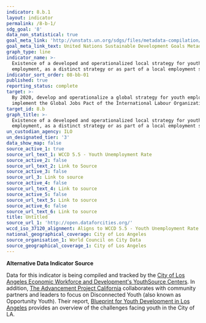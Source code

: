 ```yaml
---
indicator: 8.b.1
layout: indicator
permalink: /8-b-1/
sdg_goal: '8'
data_non_statistical: true
goal_meta_link: 'http://unstats.un.org/sdgs/files/metadata-compilation/Metadata-Goal-8.pdf'
goal_meta_link_text: United Nations Sustainable Development Goals Metadata (pdf 525kB)
graph_type: line
indicator_name: >-
  Existence of a developed and operationalized local strategy for youth
  employment, as a distinct strategy or as part of a local employment strategy
indicator_sort_order: 08-bb-01
published: true
reporting_status: complete
target: >-
  By 2020, develop and operationalize a global strategy for youth employment and
  implement the Global Jobs Pact of the International Labour Organization
target_id: 8.b
graph_title: >-
  Existence of a developed and operationalized local strategy for youth
  employment, as a distinct strategy or as part of a local employment strategy
un_custodian_agency: ILO
un_designated_tier: '3'
data_show_map: false
source_active_1: true
source_url_text_1: WCCD 5.5 - Youth Unemployment Rate
source_active_2: false
source_url_text_2: Link to Source
source_active_3: false
source_url_3: Link to source
source_active_4: false
source_url_text_4: Link to source
source_active_5: false
source_url_text_5: Link to source
source_active_6: false
source_url_text_6: Link to source
title: Untitled
source_url_1: 'http://open.dataforcities.org/'
wccd_iso_37120_alignment: Aligns to WCCD 5.5 - Youth Unemployment Rate
national_geographical_coverage: City of Los Angeles
source_organisation_1: World Council on City Data
source_geographical_coverage_1: City of Los Angeles
---
```

**Alternative Data Indicator Source**

Data for this indicator is being compiled and tracked by the [City of Los Angeles Economic Workforce and Development's YouthSource Centers](http://ewddlacity.com/index.php/employment-services/youth-age-16-24/youthsource-centers).  In addition, [The Advancement Project California](https://www.advancementprojectca.org/blog/disconnected-youth-in-los-angeles) collaborates with community partners and leaders to focus on Disconnected Youth (also known as Opportunity Youth). Their report, [Blueprint for Youth Development in Los Angeles](https://www.advancementprojectca.org/wp-content/uploads/2018/01/AP-Youth-Development-Report-Los-Angeles-8.5-x-11-DIGITAL.pdf) provides an overview of the challenges facing youth in the City of LA.
